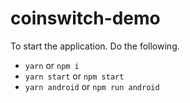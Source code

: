 # coinswitch-demo

To start the application. Do the following.

- `yarn` or `npm i`
- `yarn start` or `npm start`
- `yarn android` or `npm run android`
